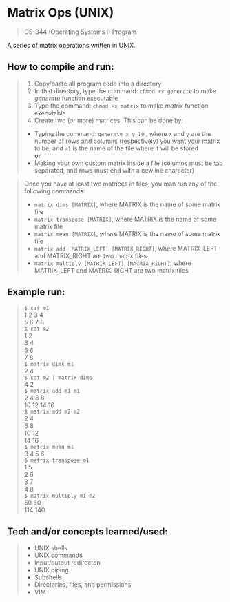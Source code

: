# Matrix Ops (UNIX)

> CS-344 (Operating Systems I) Program

A series of matrix operations written in UNIX.

## How to compile and run:
> 1. Copy/paste all program code into a directory
> 2. In that directory, type the command: `chmod +x generate` to make *generate* function executable  
> 3. Type the command: `chmod +x matrix` to make *matrix* function executable
> 4. Create two (or more) matrices. This can be done by:
> - Typing the command: `generate x y 10` , where x and y are the  number of rows and columns (respectively) you want your matrix to be, and `m1` is the name of the file where it will be stored  
> **or**  
> - Making your own custom matrix inside a file (columns must be tab separated, and rows must end with a newline character)  

> Once you have at least two matrices in files, you man run any of the following commands:
> - `matrix dims [MATRIX]`, where MATRIX is the name of some matrix file  
> - `matrix transpose [MATRIX]`, where MATRIX is the name of some matrix file  
> - `matrix mean [MATRIX]`, where MATRIX is the name of some matrix file  
> - `matrix add [MATRIX_LEFT] [MATRIX_RIGHT]`, where MATRIX_LEFT and MATRIX_RIGHT are two matrix files  
> - `matrix multiply [MATRIX_LEFT] [MATRIX_RIGHT]`, where MATRIX_LEFT and MATRIX_RIGHT are two matrix files  

## Example run:
> `$ cat m1`  
> 1   2	  3	  4  
> 5	  6 	7	  8  
> `$ cat m2`  
> 1 	2  
> 3	  4  
> 5 	6  
> 7 	8  
> `$ matrix dims m1`  
> 2   4  
> `$ cat m2 | matrix dims`  
> 4   2  
> `$ matrix add m1 m1`  
> 2	  4	  6	  8  
> 10	12	14	16  
> `$ matrix add m2 m2`  
> 2	  4  
> 6	  8  
> 10	12  
> 14	16  
> `$ matrix mean m1`  
> 3	  4	  5	  6  
> `$ matrix transpose m1`  
> 1	  5  
> 2	  6  
> 3	  7  
> 4	  8  
> `$ matrix multiply m1 m2`  
> 50	  60  
> 114	  140  

## Tech and/or concepts learned/used:
> - UNIX shells  
> - UNIX commands
> - Input/output redirecton
> - UNIX piping
> - Subshells
> - Directories, files, and permissions
> - VIM
